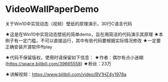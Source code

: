 # VideoWallPaperDemo
关于Win10中实现动态（视频）壁纸的原理演示，30行C语言代码

★这是在Win10中实现动态壁纸的简单demo，旨在用简洁的代码演示其原理
★本例子有一定门槛，不可以直接运行，其中有些代码要根据实际情况修改
★一定要正确安装开源软件ffplay

★代码不保留版权，使用时请保留如下信息：
★作者：偶尔有点小迷糊 (https://space.bilibili.com/39665558)
★粉丝：23万

★讲解视频：https://www.bilibili.com/video/BV1HZ4y1978a
